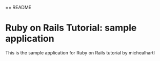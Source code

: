 == README
# Ruby on Rails Tutorial: sample application

This is the sample application for Ruby on Rails tutorial by michealhartl

